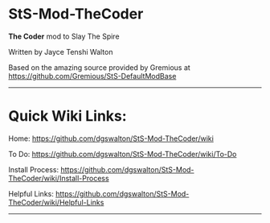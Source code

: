 # StS-Mod-TheCoder

**The Coder** mod to Slay The Spire

Written by Jayce Tenshi Walton

Based on the amazing source provided by Gremious at
https://github.com/Gremious/StS-DefaultModBase

---

# Quick Wiki Links:

Home:
https://github.com/dgswalton/StS-Mod-TheCoder/wiki

To Do:
https://github.com/dgswalton/StS-Mod-TheCoder/wiki/To-Do

Install Process:
https://github.com/dgswalton/StS-Mod-TheCoder/wiki/Install-Process

Helpful Links:
https://github.com/dgswalton/StS-Mod-TheCoder/wiki/Helpful-Links

---
